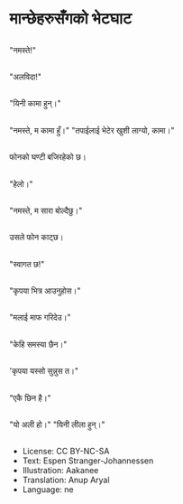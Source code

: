 # मान्छेहरुसँगको भेटघाट

##
"नमस्ते!"

##
"अलविदा!"

##
"यिनी कामा हुन्।"

##
"नमस्ते, म कामा हुँ।" "तपाईलाई भेटेर खुशी लाग्यो, कामा।"

##
फोनको घण्टी बजिरहेको छ।

##
"हेलो।"

##
"नमस्ते, म सारा बोल्दैछु।"

##
उसले फोन काट्छ।

##
"स्वागत छ!"

##
"कृपया भित्र आउनुहोस।"

##
"मलाई माफ गरिदेउ।"

##
"केहि समस्या छैन।"

##
'कृपया यस्सो सुन्नुस त।"

##
"एकै छिन है।"

##
"यो अली हो।" "यिनी लीला हुन्।"

##
* License: CC BY-NC-SA
* Text: Espen Stranger-Johannessen
* Illustration: Aakanee
* Translation: Anup Aryal
* Language: ne

